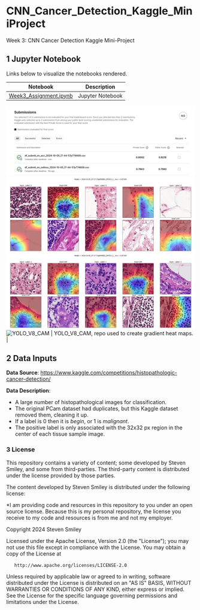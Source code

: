 # CNN_Cancer_Detection_Kaggle_MiniProject
Week 3: CNN Cancer Detection Kaggle Mini-Project

## 1 Jupyter Notebook<a class="anchor" id="1"></a>
Links below to visualize the notebooks rendered.

| Notebook | Description |
|--------------------------------------------------------------------------------------------------------------|-------------------------------------------------------------------------------------------------------------------------------------------------------------------|
| [Week3_Assignment.ipynb](https://nbviewer.org/github/stevensmiley1989/CNN_Cancer_Detection_Kaggle_MiniProject/blob/main/Week3_Assignment.ipynb) | Jupyter Notebook |
![Kaggle Results](https://github.com/stevensmiley1989/CNN_Cancer_Detection_Kaggle_MiniProject/blob/main/Screenshot%20from%202024-10-05%2018-50-45.png)
![0](https://github.com/stevensmiley1989/CNN_Cancer_Detection_Kaggle_MiniProject/blob/main/2024-10-05_07%3A17%3A33p856882_EPOCH_2__SUBSET_GRAD_CAM.jpg)
![0](https://github.com/stevensmiley1989/CNN_Cancer_Detection_Kaggle_MiniProject/blob/main/2024-10-05_07%3A17%3A33p856882_EPOCH_2__SUBSET_GRAD_CAM_1.jpg)
![YOLO_V8_CAM](https://github.com/stevensmiley1989/YOLO-V8-CAM) | YOLO_V8_CAM, repo used to create gradient heat maps. |
## 2 Data Inputs <a class="anchor" id="2"></a>
**Data Source**: https://www.kaggle.com/competitions/histopathologic-cancer-detection/

**Data Description**: 
* A large number of histopathological images for classification.  
* The original PCam dataset had duplicates, but this Kaggle dataset removed them, cleaning it up.  
* If a label is 0 then it is *begin*, or 1 is *malignant*.  
* The positive label is only associated with the 32x32 px region in the center of each tissue sample image.  

### 3 License <a class="anchor" id="6"></a>

This repository contains a variety of content; some developed by Steven Smiley, and some from third-parties.  The third-party content is distributed under the license provided by those parties.

The content developed by Steven Smiley is distributed under the following license:

*I am providing code and resources in this repository to you under an open source license.  Because this is my personal repository, the license you receive to my code and resources is from me and not my employer. 

   Copyright 2024 Steven Smiley

   Licensed under the Apache License, Version 2.0 (the "License");
   you may not use this file except in compliance with the License.
   You may obtain a copy of the License at

       http://www.apache.org/licenses/LICENSE-2.0

   Unless required by applicable law or agreed to in writing, software
   distributed under the License is distributed on an "AS IS" BASIS,
   WITHOUT WARRANTIES OR CONDITIONS OF ANY KIND, either express or implied.
   See the License for the specific language governing permissions and
   limitations under the License.
   

